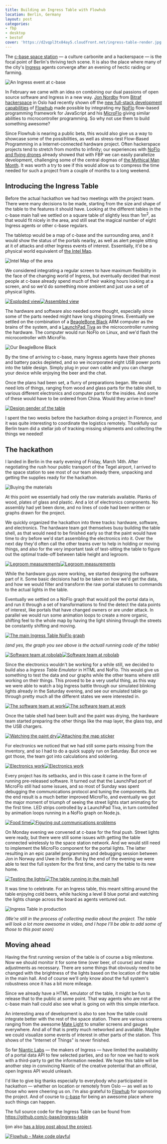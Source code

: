 ```yaml
---
title: Building an Ingress Table with Flowhub
location: Berlin, Germany
layout: post
categories:
- fbp
- desktop
- bestof
cover: 'https://d2vqpl3tx84ay5.cloudfront.net/ingress-table-render.jpg'
---
```

The [c-base space station](http://c-base.org/) &mdash; a culture carbonite and a hackerspace &mdash; is the focal point of Berlin's thriving tech scene. It is also the place where many of the city's [Ingress](http://www.ingress.com/) agents converge after an evening of hectic raiding or farming.

![An Ingress event at c-base](https://d2vqpl3tx84ay5.cloudfront.net/ingress-cbase-pacman.png)

In February we came with an idea on combining our dual passions of open source software and Ingress in a new way. [Jon Nordby](http://jonnor.com/) from [Bitraf hackerspace](https://bitraf.no/) in Oslo had recently shown off the [new full-stack development capabilities](http://bergie.iki.fi/blog/full-stack-fbp/) of [Flowhub](http://flowhub.io/) made possible by integrating my [NoFlo](https://noflojs.org/) flow-based programming framework for JavaScript and his [MicroFlo](http://microflo.org/) giving similar abilities to microcontroller programming. So why not use them to build something awesome?

Since Flowhub is nearing a public beta, this would also give us a way to showcase some of the possibilities, as well as stress-test Flow-Based Programming in a Internet-connected hardware project. Often hackerspace projects tend to stretch from months to infinity; our experiences with [NoFlo and flying drones](http://bergie.iki.fi/blog/noflo-ardrone/) already showed that with FBP we can easily parallelize development, challenging some of the central dogmas of [the Mythical Man Month](http://en.wikipedia.org/wiki/The_Mythical_Man-Month). It was worth a try to see if this would allow us to compress the time needed for such a project from a couple of months to a long weekend.

## Introducing the Ingress Table

Before the actual hackathon we had two meetings with the project team. There were many decisions to be made, starting from the size and shape of the table to the features it should have. Looking at the different tables in the c-base main hall we settled on a square table of slightly less than 1m<sup>2</sup>, as that would fit nicely in the area, and still seat the magical number of eight Ingress agents or other c-base regulars.

The tabletop would be a map of c-base and the surrounding area, and it would show the status of the portals nearby, as well as alert people sitting at it of attacks and other Ingress events of interest. Essentially, it'd be a physical world equivalent of [the Intel Map](http://www.ingress.com/intel?ll=52.513243,13.416667&z=17).

![Intel Map of the area](https://d2vqpl3tx84ay5.cloudfront.net/ingress-cbase-map.png)

We considered integrating a regular screen to have maximum flexibility in the face of the changing world of Ingress, but eventually decided that most people at c-base already spend much of their waking hours looking at a screen, and so we'd do something more ambient and just use a set of physical lights.

[![Exploded view](https://d2vqpl3tx84ay5.cloudfront.net/ingress-table-exploded-small.jpg)](https://d2vqpl3tx84ay5.cloudfront.net/ingress-table-exploded.jpg)[![Assembled view](https://d2vqpl3tx84ay5.cloudfront.net/ingress-table-assembled-small.jpg)](https://d2vqpl3tx84ay5.cloudfront.net/ingress-table-assembled.jpg)

The hardware and software also needed some thought, especially since some of the parts needed might have long shipping times. Eventually we settled on the combination of a [BeagleBone Black](http://beagleboard.org/Products/BeagleBone+Black) ARM computer as the brains of the system, and a [LaunchPad Tiva](http://www.ti.com/tool/ek-tm4c123gxl) as the microcontroller running the hardware. The computer would run NoFlo on Linux, and we'd flash the microcontroller with MicroFlo.

![Our BeagleBone Black](https://d2vqpl3tx84ay5.cloudfront.net/ingress-table-bbb-small.jpg)

By the time of arriving to c-base, many Ingress agents have their phones and battery packs depleted, and so we incorporated eight USB power ports into the table design. Simply plug in your own cable and you can charge your device while enjoying the beer and the chat.

Once the plans had been set, a flurry of preparations began. We would need lots of things, ranging from wood and glass parts for the table shell, to various different electronics and computer parts for the insides. And some of these would have to be ordered from China. Would they arrive in time?

[![Design gender of the table](https://d2vqpl3tx84ay5.cloudfront.net/ingress-table-render-small.jpg)](https://d2vqpl3tx84ay5.cloudfront.net/ingress-table-render.jpg)

I spent the two weeks before the hackathon doing a project in Florence, and it was quite interesting to coordinate the logistics remotely. Thankfully our Berlin team did a stellar job of tracking missing shipments and collecting the things we needed!

## The hackathon

I landed in Berlin in the early evening of Friday, March 14th. After negotiating the rush hour public transport of the Tegel airport, I arrived to the space station to see most of our team already there, unpacking and getting the supplies ready for the hackathon.

![Buying the materials](https://d2vqpl3tx84ay5.cloudfront.net/ingress-table-wood.png)

At this point we essentially had only the raw materials available. Planks of wood, plates of glass and plastic. And a lot of electronics components. No assembly had yet been done, and no lines of code had been written or graphs drawn for the project.

We quickly organized the hackathon into three tracks: hardware, software, and electronics. The hardware team got themselves busy building the table shell, as that would need to be finished early so that the paint would have time to dry before we'd start assembling the electronics into it. Over the next day they'd often call the other teams over to help in holding or moving things, and also for the very important task of test-sitting the table to figure out the optimal trade-off between table height and legroom.

[![Legroom measurements](https://d2vqpl3tx84ay5.cloudfront.net/ingress-table-legroom-measurement1-small.jpg)](https://d2vqpl3tx84ay5.cloudfront.net/ingress-table-legroom-measurement1.jpg)[![Legroom measurements](https://d2vqpl3tx84ay5.cloudfront.net/ingress-table-legroom-measurement2-small.jpg)](https://d2vqpl3tx84ay5.cloudfront.net/ingress-table-legroom-measurement2.jpg)

While the hardware guys were working, we started designing the software part of it. Some basic decisions had to be taken on how we'd get the data, and how we would filter and transform the raw portal statuses to commands to the actual lights in the table.

Eventually we settled on a NoFlo graph that would poll the portal data in, and run it through a set of transformations to find the detect the data points of interest, like portals that have changed owners or are under attack. In parallel we would run some animation loops to create a more organic, shifting feel to the whole map by having the light shining through the streets be constantly shifting and moving.

[![The main Ingress Table NoFlo graph](https://d2vqpl3tx84ay5.cloudfront.net/ingress-table-graph-small.png)](https://d2vqpl3tx84ay5.cloudfront.net/ingress-table-graph.png)

*(and yes, the graph you see above is the actuall running code of the table)*

[![Software team at robolab](https://d2vqpl3tx84ay5.cloudfront.net/ingress-table-robolab-small.jpg)](https://d2vqpl3tx84ay5.cloudfront.net/ingress-table-robolab.jpg)[![Software team at robolab](https://d2vqpl3tx84ay5.cloudfront.net/ingress-table-robolab2-small.jpg)](https://d2vqpl3tx84ay5.cloudfront.net/ingress-table-robolab2.jpg)

Since the electronics wouldn't be working for a while still, we decided to build also a *Ingress Table Emulator* in HTML and NoFlo. This would give us something to test the data and our graphs while the other teams where still working on their things. This proved to be a very useful thing, as this way we were able to watch a big Ingress battle through our simulated blinking lights already in the Saturday evening, and see our emulated table go through pretty much all the different states we were interested in.

[![The software team at work](https://d2vqpl3tx84ay5.cloudfront.net/ingress-table-software-team1-small.jpg)](https://d2vqpl3tx84ay5.cloudfront.net/ingress-table-software-team1.jpg)[![The software team at work](https://d2vqpl3tx84ay5.cloudfront.net/ingress-table-software-team2-small.jpg)](https://d2vqpl3tx84ay5.cloudfront.net/ingress-table-software-team2.jpg)

Once the table shell had been built and the paint was drying, the hardware team started preparing the other things like the map layer, the glass top, and the USB chargers.

[![Watching the paint dry](https://d2vqpl3tx84ay5.cloudfront.net/ingress-table-painted-small.jpg)](https://d2vqpl3tx84ay5.cloudfront.net/ingress-table-painted.jpg)[![Attaching the map sticker](https://d2vqpl3tx84ay5.cloudfront.net/ingress-table-map-sticker-small.jpg)](https://d2vqpl3tx84ay5.cloudfront.net/ingress-table-map-sticker.jpg)

For electronics we noticed that we had still some parts missing from the inventory, and so I had to do a quick supply run on Saturday. But once we got those, the team got into calculations and soldering.

[![Electronics work](https://d2vqpl3tx84ay5.cloudfront.net/ingress-table-electronics1-small.jpg)](https://d2vqpl3tx84ay5.cloudfront.net/ingress-table-electronics1.jpg)[![Electronics work](https://d2vqpl3tx84ay5.cloudfront.net/ingress-table-electronics2-small.jpg)](https://d2vqpl3tx84ay5.cloudfront.net/ingress-table-electronics2.jpg)

Every project has its setbacks, and in this case it came in the form of running pre-released software. It turned out that the LaunchPad port of MicroFlo still had some issues, and so most of Sunday was spent debugging the communications protocol and tuning the components. But the end result is a much better improved MicroFlo, and eventually we got the major moment of triumph of seeing the street lights start animating for the first time. LED strips controlled by a LaunchPad Tiva, in turn controlled by animation loops running in a NoFlo graph on Node.js.

[![Food time](https://d2vqpl3tx84ay5.cloudfront.net/ingress-table-food-small.jpg)](https://d2vqpl3tx84ay5.cloudfront.net/ingress-table-food.jpg)[![Figuring out communications problems](https://d2vqpl3tx84ay5.cloudfront.net/ingress-table-robolab3-small.jpg)](https://d2vqpl3tx84ay5.cloudfront.net/ingress-table-robolab3.jpg)

On Monday evening we convened at c-base for the final push. Street lights were ready, but there were still some issues with getting the table connected wirelessly to the space station network. And we would still need to implement the MicroFlo component for the portal lights. The latter resulting in an epic parallel programming and debugging session between Jon in Norway and Uwe in Berlin. But by the end of the evening we were able to test the full system for the first time, and carry the table to its new home.

[![Testing the lights](https://d2vqpl3tx84ay5.cloudfront.net/ingress-table-test2-small.gif)](https://d2vqpl3tx84ay5.cloudfront.net/ingress-table-test2.gif)[![The table running in the main hall](https://d2vqpl3tx84ay5.cloudfront.net/ingress-table-test1-small.jpg)](https://d2vqpl3tx84ay5.cloudfront.net/ingress-table-test1.jpg)

It was time to celebrate. For an Ingress table, this meant sitting around the table enjoying cold beers, while hacking a level 8 blue portal and watching the lights change across the board as agents ventured out.

![Ingress Table in production](https://d2vqpl3tx84ay5.cloudfront.net/ingress-table-test-small.jpg)

*(We're still in the process of collecting media about the project. The table will look a lot more awesome in video, and I hope I'll be able to add some of those to this post soon)*

## Moving ahead

Having the first running version of the table is of course a big milestone. Now we should monitor it for some time (over beer, of course) and make adjustments as necessary. There are some things that obviously need to be changed with the brightness of the lights based on the location of the table in the main hall. And of course we'll only know about the full system's robustness once it has a bit more mileage.

Since we already have a HTML emulator of the table, it might be fun to release that to the public at some point. That way agents who are not at the c-base main hall could also see what is going on with this simple interface.

An interesting area of development is also to see how the table could integrate better with the rest of the space station. There are various screens ranging from the awesome [Mate Light](https://twitter.com/c_v_e_n/status/416268846056869888) to smaller screens and gauges everywhere. And all of that is pretty much networked and available. Maybe we could visualize some events of interest in other parts of the station. This shows of the "Internet of Things" is never finished.

So far [Niantic Labs](http://en.wikipedia.org/wiki/Niantic_Labs) &mdash; the makers of Ingress &mdash; have limited the availability of a portal data API to few selected parties, and so for now we had to work with a third-party to get the information needed. We hope this table will be another step in convincing Niantic of the creative potential that an official, open Ingress API would unleash.

I'd like to give big thanks especially to everybody who participated in hackathon &mdash; whether on location or remotely from Oslo &mdash; as well as to those who were cheering us on. I'm also grateful to [Flowhub](http://flowhub.io) for sponsoring the project. And of course to [c-base](http://c-base.org) for being an awesome place where such things can happen.

The full source code for the Ingress Table can be found from <https://github.com/c-base/ingress-table>

Ijon also [has a blog post about the project](http://www.ijon.me/2014/03/18/ingresstisch/?lang=en).

[![Flowhub - Make code playful](https://d2vqpl3tx84ay5.cloudfront.net/flowhub-promo.jpg)](http://flowhub.io)
